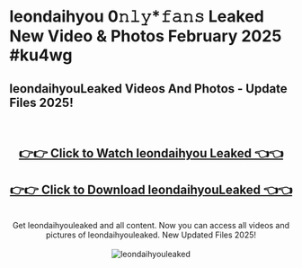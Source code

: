 # leondaihyou 0𝚗𝚕𝚢*𝚏𝚊𝚗𝚜 Leaked New Video & Photos February 2025 #ku4wg

<h2>leondaihyouLeaked Videos And Photos - Update Files 2025!</h2>
<br>
<div align="center">
<h2><a href="https://mediaupload.pro?title=leondaihyou&ref=11F" rel="nofollow">👉👉 Click to Watch leondaihyou Leaked 👈👈</a></h2>
<h2><a href="https://mediaupload.pro?title=leondaihyou&ref=11F" rel="nofollow">👉👉 Click to Download leondaihyouLeaked 👈👈</a></h2>
<br>
Get leondaihyouleaked and all content. Now you can access all videos and pictures of leondaihyouleaked. New Updated Files 2025!
<br>
<br>
<a href="https://mediaupload.pro?title=leondaihyou&ref=11F" rel="nofollow" data-target="animated-image.originalLink"><img src="https://i.ibb.co/Gkj2r4b/banner.png" alt="leondaihyouleaked" style="max-width: 100%; display: inline-block;" data-target="animated-image.originalImage"></a>
</div>
<br>


